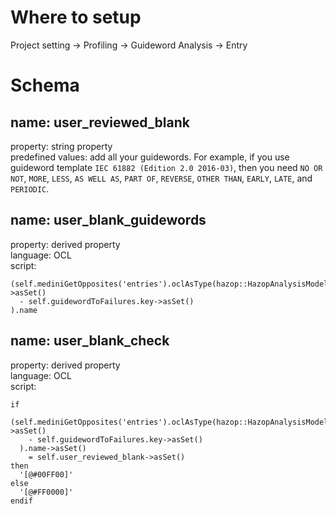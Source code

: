 # Where to setup
Project setting -> Profiling -> Guideword Analysis -> Entry

# Schema
## name: user_reviewed_blank  
property: string property  
predefined values: add all your guidewords. For example, if you use guideword template `IEC 61882 (Edition 2.0 2016-03)`, then you need `NO OR NOT`, `MORE`, `LESS`, `AS WELL AS`, `PART OF`, `REVERSE`, `OTHER THAN`, `EARLY`, `LATE`, and `PERIODIC`.  

## name: user_blank_guidewords  
property: derived property  
language: OCL  
script: 
```OCL
(self.mediniGetOpposites('entries').oclAsType(hazop::HazopAnalysisModel).guidewords->asSet()  
  - self.guidewordToFailures.key->asSet()  
).name
```

## name: user_blank_check  
property: derived property  
language: OCL  
script:
```OCL
if 
  (self.mediniGetOpposites('entries').oclAsType(hazop::HazopAnalysisModel).guidewords->asSet()
    - self.guidewordToFailures.key->asSet()
  ).name->asSet()
    = self.user_reviewed_blank->asSet()
then 
  '[@#00FF00]'
else
  '[@#FF0000]'
endif
```
